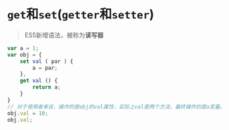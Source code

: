 # `get`和`set`(`getter`和`setter`)
> ES5新增语法，被称为**读写器**

```javascript
var a = 1;
var obj = {
    set val ( par ) {
        a = par;
    },
    get val () {
        return a;
    }
}
// 对于使用者来说，操作的是obj的val属性，实际上val是两个方法，最终操作的是a变量。
obj.val = 10;
obj.val;
```